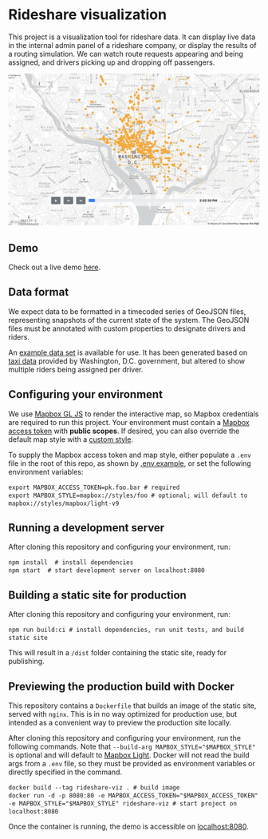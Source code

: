 # Rideshare visualization

This project is a visualization tool for rideshare data. It can display live data in the internal admin panel of a rideshare company, or display the results of a routing simulation. We can watch route requests appearing and being assigned, and drivers picking up and dropping off passengers.

![Screenshot of Rideshare viz](demo/rideshare-viz-screengrab.png?raw=true)

## Demo

Check out a live demo [here](https://rideshare-viz.lesliepassante.com).

## Data format

We expect data to be formatted in a timecoded series of GeoJSON files, representing snapshots of the current state of the system. The GeoJSON files must be annotated with custom properties to designate drivers and riders.

An [example data set](https://rideshare-viz.lesliepassante.com/assets/example-geojson.zip) is available for use. It has been generated based on [taxi data](https://dfhv.dc.gov/page/dfhv-dashboard-and-statistical-data-sets) provided by Washington, D.C. government, but altered to show multiple riders being assigned per driver.

## Configuring your environment

We use [Mapbox GL JS](https://docs.mapbox.com/mapbox-gl-js/api/) to render the interactive map, so Mapbox credentials are required to run this project. Your environment must contain a [Mapbox access token](https://docs.mapbox.com/help/glossary/access-token/) with **public scopes**. If desired, you can also override the default map style with a [custom style](https://docs.mapbox.com/studio-manual/reference/styles/).

To supply the Mapbox access token and map style, either populate a `.env` file in the root of this repo, as shown by [.env.example](.env.example), or set the following environment variables:

```Shell
export MAPBOX_ACCESS_TOKEN=pk.foo.bar # required
export MAPBOX_STYLE=mapbox://styles/foo # optional; will default to mapbox://styles/mapbox/light-v9
```

## Running a development server

After cloning this repository and configuring your environment, run:

```Shell
npm install  # install dependencies
npm start  # start development server on localhost:8080
```

## Building a static site for production

After cloning this repository and configuring your environment, run:

```Shell
npm run build:ci # install dependencies, run unit tests, and build static site
```

This will result in a `/dist` folder containing the static site, ready for publishing.

## Previewing the production build with Docker

This repository contains a `Dockerfile` that builds an image of the static site, served with `nginx`. This is in no way optimized for production use, but intended as a convenient way to preview the production site locally.

After cloning this repository and configuring your environment, run the following commands. Note that `--build-arg MAPBOX_STYLE="$MAPBOX_STYLE"` is optional and will default to [Mapbox Light](https://www.mapbox.com/maps/light-dark/). Docker will not read the build args from a `.env` file, so they must be provided as environment variables or directly specified in the command.

```Shell
docker build --tag rideshare-viz . # build image
docker run -d -p 8080:80 -e MAPBOX_ACCESS_TOKEN="$MAPBOX_ACCESS_TOKEN" -e MAPBOX_STYLE="$MAPBOX_STYLE" rideshare-viz # start project on localhost:8080
```

Once the container is running, the demo is accessible on [localhost:8080](http://localhost:8080).
